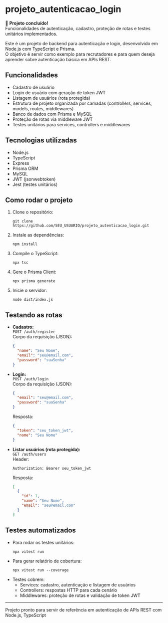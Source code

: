 ﻿# projeto_autenticacao_login

🚀 **Projeto concluído!**  
Funcionalidades de autenticação, cadastro, proteção de rotas e testes unitários implementados.

Este é um projeto de backend para autenticação e login, desenvolvido em Node.js com TypeScript e Prisma.  
O objetivo é servir como exemplo para recrutadores e para quem deseja aprender sobre autenticação básica em APIs REST.

## Funcionalidades

- Cadastro de usuário
- Login de usuário com geração de token JWT
- Listagem de usuários (rota protegida)
- Estrutura de projeto organizada por camadas (controllers, services, models, routes, middlewares)
- Banco de dados com Prisma e MySQL
- Proteção de rotas via middleware JWT
- Testes unitários para services, controllers e middlewares

## Tecnologias utilizadas

- Node.js
- TypeScript
- Express
- Prisma ORM
- MySQL
- JWT (jsonwebtoken)
- Jest (testes unitários)

## Como rodar o projeto

1. Clone o repositório:
   ```
   git clone https://github.com/SEU_USUARIO/projeto_autenticacao_login.git
   ```
2. Instale as dependências:
   ```
   npm install
   ```
3. Compile o TypeScript:
   ```
   npx tsc
   ```
4. Gere o Prisma Client:
   ```
   npx prisma generate
   ```
5. Inicie o servidor:
   ```
   node dist/index.js
   ```

## Testando as rotas

- **Cadastro:**  
  `POST /auth/register`  
  Corpo da requisição (JSON):
  ```json
  {
    "name": "Seu Nome",
    "email": "seu@email.com",
    "password": "suaSenha"
  }
  ```

- **Login:**  
  `POST /auth/login`  
  Corpo da requisição (JSON):
  ```json
  {
    "email": "seu@email.com",
    "password": "suaSenha"
  }
  ```
  Resposta:
  ```json
  {
    "token": "seu_token_jwt",
    "nome": "Seu Nome"
  }
  ```

- **Listar usuários (rota protegida):**  
  `GET /auth/users`  
  Header:
  ```
  Authorization: Bearer seu_token_jwt
  ```
  Resposta:
  ```json
  [
    {
      "id": 1,
      "name": "Seu Nome",
      "email": "seu@email.com"
    }
  ]
  ```

## Testes automatizados

- Para rodar os testes unitários:
  ```
  npx vitest run
  ```
- Para gerar relatório de cobertura:
  ```
  npx vitest run --coverage
  ```
- Testes cobrem:
  - Services: cadastro, autenticação e listagem de usuários
  - Controllers: respostas HTTP para cada cenário
  - Middlewares: proteção de rotas e validação de token JWT

---

Projeto pronto para servir de referência em autenticação de APIs REST com Node.js, TypeScript


